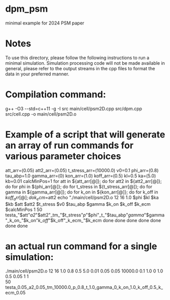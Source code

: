 # dpm_psm
minimal example for 2024 PSM paper

# Notes
To use this directory, please follow the following instructions to run a minimal simulation.
Simulation processing code will not be made available in general, please refer to the output streams in the cpp files to format the data in your preferred manner.

# Compilation command:
g++ -O3 --std=c++11 -g -I src main/cell/psm2D.cpp src/dpm.cpp src/cell.cpp -o main/cell/psm2D.o

# Example of a script that will generate an array of run commands for various parameter choices

att_arr=(0.05)
att2_arr=(0.05)
t_stress_arr=(10000.0)
v0=0.1
phi_arr=(0.8)
tau_abp=1.0
gamma_arr=(0)
kon_arr=(1.0)
koff_arr=(0.5)
kl=0.5
ka=(5.0)
kb=0.01
calcMinPos=1
for att in ${att_arr[@]}; do
  for att2 in ${att2_arr[@]}; do
    for phi in ${phi_arr[@]}; do
      for t_stress in ${t_stress_arr[@]}; do
        for gamma in ${gamma_arr[@]}; do
          for k_on in ${kon_arr[@]}; do
            for k_off in ${koff_arr[@]}; do
              k_ecm=$att2
              echo "./main/cell/psm2D.o   12  16 1.0 $phi $kl $ka $kb $att $att2 $t_stress    $v0    $tau_abp  $gamma $k_on $k_off $k_ecm $calcMinPos 1    50 testa_"$att"_a2_"$att2"_tm_"$t_stress"_p_"$phi"_t_"$tau_abp"_gamma_"$gamma"_k_on_"$k_on"_k_off_"$k_off"_k_ecm_"$k_ecm
            done
          done
        done
      done
    done
  done
done

# an actual run command for a single simulation:


./main/cell/psm2D.o   12  16 1.0 0.8 0.5 5.0 0.01 0.05 0.05 10000.0    0.1    1.0  0 1.0 0.5 0.05 1 1   
 50 testa_0.05_a2_0.05_tm_10000.0_p_0.8_t_1.0_gamma_0_k_on_1.0_k_off_0.5_k_ecm_0.05
